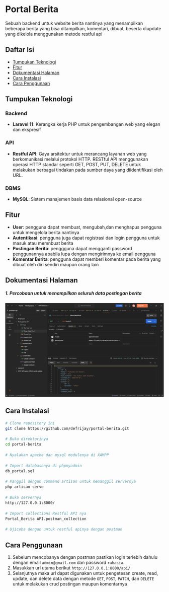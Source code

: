 # Portal Berita
Sebuah backend untuk website berita nantinya yang menampilkan beberapa berita yang bisa ditampilkan, komentari, dibuat, beserta diupdate yang dikelola menggunakan metode restful api

## Daftar Isi
- [Tumpukan Teknologi](#tumpukan-teknologi)
- [Fitur](#fitur)
- [Dokumentasi Halaman](#dokumentasi-halaman)
- [Cara Instalasi](#cara-instalasi)
- [Cara Penggunaan](#cara-penggunaan)

## Tumpukan Teknologi
### Backend
- **Laravel 11**: Kerangka kerja PHP untuk pengembangan web yang elegan dan ekspresif

### API
- **Restful API**: Gaya arsitektur untuk merancang layanan web yang berkomunikasi melalui protokol HTTP. RESTful API menggunakan operasi HTTP standar seperti GET, POST, PUT, DELETE untuk melakukan berbagai tindakan pada sumber daya yang diidentifikasi oleh URL.

### DBMS
- **MySQL**: Sistem manajemen basis data relasional open-source

## Fitur
- **User**: pengguna dapat membuat, mengubah,dan menghapus pengguna untuk mengelola berita nantinya
- **Autentikasi**: pengguna juga dapat registrasi dan login pengguna untuk masuk atau memnbuat berita
- **Postingan Berita**: penggguna dapat mengganti password penggunannya apabila lupa dengan mengirimnya ke email pengguna
- **Komentar Berita**: pengguna dapat memberi komentar pada berita yang dibuat oleh diri sendiri maupun orang lain

## Dokumentasi Halaman
##### 1. Percobaan untuk menampilkan seluruh data postingan berita
![Dokumentasi Halaman](Documentation.png)

## Cara Instalasi
```bash
# Clone repository ini
git clone https://github.com/defrijay/portal-berita.git

# Buka direktorinya
cd portal-berita

# Nyalakan apache dan mysql modulenya di XAMPP

# Import databasenya di phpmyadmin
db_portal.sql

# Panggil dengan command artisan untuk memanggil servernya
php artisan serve

# Buka servernya
http://127.0.0.1:8000/

# Import collections Restful API nya
Portal_Berita API.postman_collection

# Ujicoba dengan untuk restful apinya dengan postman

```

## Cara Penggunaan
1. Sebelum mencobanya dengan postman pastikan login terlebih dahulu dengan email `admin@gmail.com` dan password `rahasia`.
2. Masukkan url utama berikut 
`http://127.0.0.1:8000/api/`
3. Selanjutnya maka url dapat digunakan untuk pengetesan create, read, update, dan delete data dengan metode `GET`, `POST`, `PATCH`, dan `DELETE` untuk melakukan crud postingan maupun komentarnya



